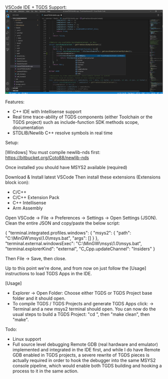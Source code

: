 VSCode IDE + TGDS Support:
![ToolchainGenericDS](img/vscodeide.png)

Features:

- C++ IDE with Intellisense support 
- Real time trace-ability of TGDS components (either Toolchain or the TGDS project) such as include-function SDK methods scope, documentation
- STDLIB/Newlib C++ resolve symbols in real time

Setup:


[Windows]
You must compile newlib-nds first:
https://bitbucket.org/Coto88/newlib-nds

Once installed you should have MSYS2 available (required)

Download & Install latest VSCode 
Then install these extensions (Extensions block icon):
- C/C++
- C/C++ Extension Pack
- C++ Intellisense
- Arm Assembly

Open VSCode -> File -> Preferences -> Settings -> Open Settings (JSON). Clean the entire JSON and copy/paste the below script:

{
    "terminal.integrated.profiles.windows": {
        "msys2": {
            "path": "C:\\MinGW\\msys\\1.0\\msys.bat",
            "args": []
        }
    },
    "terminal.external.windowsExec": "C:\\MinGW\\msys\\1.0\\msys.bat",
    "terminal.explorerKind": "external",
    "C_Cpp.updateChannel": "Insiders"
}

Then File -> Save, then close. 

Up to this point we're done, and from now on just follow the [Usage] instructions to load TGDS Apps in the IDE.

[Usage]
- Explorer -> Open Folder: Choose either TGDS or TGDS Project base folder and it should open.
- To compile TGDS / TGDS Projects and generate TGDS Apps click: 
  -> Terminal
  and a new msys2 terminal should open. You can now do the usual steps to build a TGDS Project: "cd <PathToTGDSProject>", then "make clean", then "make".


Todo:
- Linux support
- Full source level debugging Remote GDB (real hardware and emulator) implemented and integrated in the IDE first, 
and while I do have Remote GDB enabled in TGDS projects, a severe rewrite of TGDS pieces is actually required in order to hook the debugger into the same MSYS2 console 
pipeline, which would enable both TGDS building and hooking a process to it in the same action.
